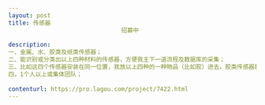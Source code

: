 ```yaml
---                
layout: post       
title: 传感器
                                招募中
           
description: 
一、金属、水、胶类及纸类传感器；
二、能识别或分类出以上四种材料的传感器，方便我主下一道流程及数据库的采集；
三、比如这四个传感器安装在同一位置，我放以上四种的一种物品（比如胶）进去，胶类传感器能识别或能采集到胶类的数据；
四，1个人以上或集体团队；
     
contenturl: https://pro.lagou.com/project/7422.html      
---                 
```

